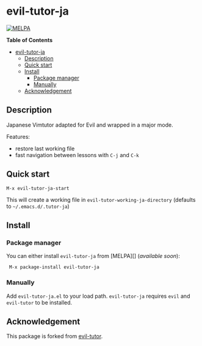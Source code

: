 # evil-tutor-ja
[![MELPA](https://melpa.org/packages/evil-tutor-ja-badge.svg)](https://melpa.org/#/evil-tutor-ja)

<!-- markdown-toc start - Don't edit this section. Run M-x markdown-toc/generate-toc again -->
**Table of Contents**

- [evil-tutor-ja](#evil-tutor-ja)
    - [Description](#description)
    - [Quick start](#quick-start)
    - [Install](#install)
        - [Package manager](#package-manager)
        - [Manually](#manually)
    - [Acknowledgement](#acknowledgement)

<!-- markdown-toc end -->

## Description

Japanese Vimtutor adapted for Evil and wrapped in a major mode.

Features:
- restore last working file
- fast navigation between lessons with `C-j` and `C-k`

## Quick start

    M-x evil-tutor-ja-start

This will create a working file in `evil-tutor-working-ja-directory` (defaults
to `~/.emacs.d/.tutor-ja`)

## Install

### Package manager

You can either install `evil-tutor-ja` from [MELPA][] (_available soon_):

```
 M-x package-install evil-tutor-ja
```

### Manually

Add `evil-tutor-ja.el` to your load path. `evil-tutor-ja` requires `evil` and `evil-tutor` to be installed.

## Acknowledgement

This package is forked from [evil-tutor](https://github.com/syl20bnr/evil-tutor/blob/master/README.md).

